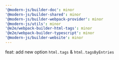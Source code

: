 ```yaml
---
'@modern-js/builder-doc': minor
'@modern-js/builder-shared': minor
'@modern-js/builder-webpack-provider': minor
'@modern-js/utils': minor
'@e2e/webpack-builder-html-tags': minor
'@e2e/webpack-builder-typescript': minor
'@modern-js/builder-website': minor
---
```


feat: add new option `html.tags` & `html.tagsByEntries`
